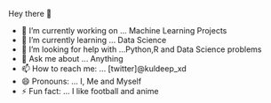 Hey there 👋

- 🔭 I’m currently working on ... Machine Learning Projects
- 🌱 I’m currently learning ... Data Science
- 🤔 I’m looking for help with ...Python,R and Data Science problems
- 💬 Ask me about ... Anything
- 📫 How to reach me: ... [twitter]@kuldeep_xd
- 😄 Pronouns: ... I, Me and Myself
- ⚡ Fun fact: ... I like football and anime
